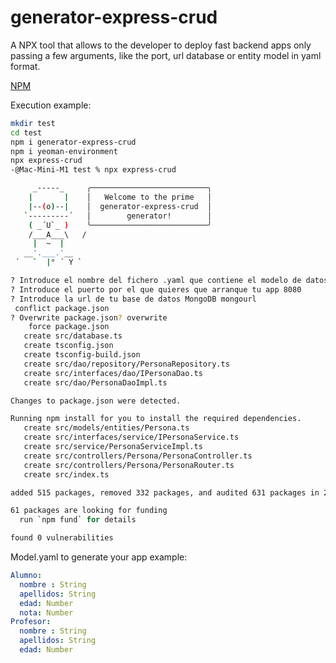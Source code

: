 # generator-express-crud
 A NPX tool that allows to the developer to deploy fast backend apps only passing a few arguments, like the port, url database or entity model in yaml format.
 
 [NPM](https://www.npmjs.com/package/generator-express-crud "npm")

 
Execution example:
```Bash
mkdir test
cd test
npm i generator-express-crud
npm i yeoman-environment
npx express-crud
-@Mac-Mini-M1 test % npx express-crud           

     _-----_     ╭──────────────────────────╮
    |       |    │   Welcome to the prime   │
    |--(o)--|    │  generator-express-crud  │
   `---------´   │        generator!        │
    ( _´U`_ )    ╰──────────────────────────╯
    /___A___\   /
     |  ~  |     
   __'.___.'__   
 ´   `  |° ´ Y ` 

? Introduce el nombre del fichero .yaml que contiene el modelo de datos de todas tus entidades model.yaml
? Introduce el puerto por el que quieres que arranque tu app 8080
? Introduce la url de tu base de datos MongoDB mongourl
 conflict package.json
? Overwrite package.json? overwrite
    force package.json
   create src/database.ts
   create tsconfig.json
   create tsconfig-build.json
   create src/dao/repository/PersonaRepository.ts
   create src/interfaces/dao/IPersonaDao.ts
   create src/dao/PersonaDaoImpl.ts

Changes to package.json were detected.

Running npm install for you to install the required dependencies.
   create src/models/entities/Persona.ts
   create src/interfaces/service/IPersonaService.ts
   create src/service/PersonaServiceImpl.ts
   create src/controllers/Persona/PersonaController.ts
   create src/controllers/Persona/PersonaRouter.ts
   create src/index.ts

added 515 packages, removed 332 packages, and audited 631 packages in 26s

61 packages are looking for funding
  run `npm fund` for details

found 0 vulnerabilities
```

Model.yaml to generate your app example:
```YAML
Alumno: 
  nombre : String
  apellidos: String
  edad: Number
  nota: Number
Profesor: 
  nombre : String
  apellidos: String
  edad: Number
```
